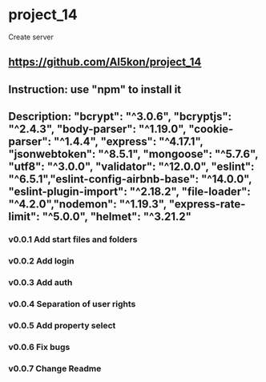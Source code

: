 # project_14
Create server
## https://github.com/Al5kon/project_14

## Instruction: use "npm" to install it

## Description: "bcrypt": "^3.0.6", "bcryptjs": "^2.4.3", "body-parser": "^1.19.0", "cookie-parser": "^1.4.4", "express": "^4.17.1", "jsonwebtoken": "^8.5.1", "mongoose": "^5.7.6", "utf8": "^3.0.0", "validator": "^12.0.0", "eslint": "^6.5.1","eslint-config-airbnb-base": "^14.0.0", "eslint-plugin-import": "^2.18.2", "file-loader": "^4.2.0","nodemon": "^1.19.3", "express-rate-limit": "^5.0.0", "helmet": "^3.21.2"
### v0.0.1 Add start files and folders
### v0.0.2 Add login
### v0.0.3 Add auth
### v0.0.4 Separation of user rights
### v0.0.5 Add property select
### v0.0.6 Fix bugs
### v0.0.7 Change Readme
